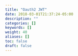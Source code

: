 ```yaml
---
title: "Oauth2 JWT"
date: 2018-03-01T21:37:24-05:00
description: ""
categories: []
keywords: []
weight: 40
aliases: []
toc: false
draft: false
---
```


